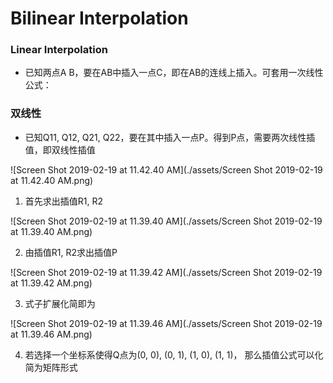 # Bilinear Interpolation

### Linear Interpolation

- 已知两点A B，要在AB中插入一点C，即在AB的连线上插入。可套用一次线性公式：

### 双线性

- 已知Q11, Q12, Q21, Q22，要在其中插入一点P。得到P点，需要两次线性插值，即双线性插值

![Screen Shot 2019-02-19 at 11.42.40 AM](./assets/Screen Shot 2019-02-19 at 11.42.40 AM.png)

1. 首先求出插值R1,	R2

![Screen Shot 2019-02-19 at 11.39.40 AM](./assets/Screen Shot 2019-02-19 at 11.39.40 AM.png)

2. 由插值R1,  R2求出插值P

![Screen Shot 2019-02-19 at 11.39.42 AM](./assets/Screen Shot 2019-02-19 at 11.39.42 AM.png)

3. 式子扩展化简即为

![Screen Shot 2019-02-19 at 11.39.46 AM](./assets/Screen Shot 2019-02-19 at 11.39.46 AM.png)

4. 若选择一个坐标系使得Q点为(0, 0), (0, 1), (1, 0), (1, 1)， 那么插值公式可以化简为矩阵形式